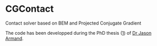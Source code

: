 # CGContact
Contact solver based on BEM and Projected Conjugate Gradient

The code has been developped during the PhD thesis ([1]) of [Dr Jason Armand].

[1]: https://spiral.imperial.ac.uk/bitstream/10044/1/59072/1/Armand-J-2018-PhD-Thesis.pdf
[Dr Jason Armand]: https://scholar.google.com/citations?user=FEN91s4AAAAJ&hl=en
